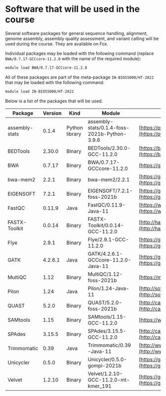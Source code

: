 # Software that will be used in the course

Several software packages for general sequence handling, alignment, genome assembly, assembly quality assessment, and variant calling will be used during the course. They are available on Fox.

Individual packages may be loaded with the following command (replace `BWA/0.7.17-GCCcore-11.2.0` with the name of the required module):

```sh
module load BWA/0.7.17-GCCcore-11.2.0
```

All of these packages are part of the meta-package `IN-BIOS5000/HT-2022` that may be loaded with the following command:
```sh
module load IN-BIOS5000/HT-2022
```

Below is a list of the packages that will be used.

Package | Version | Kind | Module | Documentation | Source code repository
--------|---------|------|--------|---------------|-----------------------
assembly-stats | 0.1.4 | Python library | assembly-stats/0.1.4-foss-2021b-Python-3.9.6 | [https://pypi.org/project/assembly-stats](https://pypi.org/project/assembly-stats) | [https://github.com/MikeTrizna/assembly_stats](https://github.com/MikeTrizna/assembly_stats)
BEDTools | 2.30.0 | Binary | BEDTools/2.30.0-GCC-11.2.0 | [https://bedtools.readthedocs.io/en/latest](https://bedtools.readthedocs.io/en/latest) | [https://github.com/arq5x/bedtools2](https://github.com/arq5x/bedtools2)
BWA | 0.7.17 | Binary | BWA/0.7.17-GCCcore-11.2.0 | [https://github.com/lh3/bwa](https://github.com/lh3/bwa) | [https://github.com/lh3/bwa](https://github.com/lh3/bwa)
bwa-mem2 | 2.2.1 | Binary | bwa-mem2/2.2.1 | [https://github.com/bwa-mem2/bwa-mem2](https://github.com/bwa-mem2/bwa-mem2) | [https://github.com/bwa-mem2/bwa-mem2](https://github.com/bwa-mem2/bwa-mem2)
EIGENSOFT | 7.2.1 | Binary | EIGENSOFT/7.2.1-foss-2021b | [https://github.com/DReichLab/EIG](https://github.com/DReichLab/EIG) |  [https://github.com/DReichLab/EIG](https://github.com/DReichLab/EIG)
FastQC | 0.11.9 | Java | FastQC/0.11.9-Java-11 | [https://www.bioinformatics.babraham.ac.uk/projects/fastqc](https://www.bioinformatics.babraham.ac.uk/projects/fastqc) | [https://github.com/s-andrews/FastQC](https://github.com/s-andrews/FastQC)
FASTX-Toolkit | 0.0.14 | Binary | FASTX-Toolkit/0.0.14-GCC-11.2.0 | [http://hannonlab.cshl.edu/fastx_toolkit](http://hannonlab.cshl.edu/fastx_toolkit) | [https://github.com/agordon/fastx_toolkit](https://github.com/agordon/fastx_toolkit)
Flye | 2.9.1 | Binary | Flye/2.9.1-GCC-11.2.0 | [https://github.com/fenderglass/Flye](https://github.com/fenderglass/Flye) | [https://github.com/fenderglass/Flye](https://github.com/fenderglass/Flye)
GATK | 4.2.6.1 | Java | GATK/4.2.6.1-GCCcore-11.2.0-Java-11 | [https://gatk.broadinstitute.org/hc/en-us](https://gatk.broadinstitute.org/hc/en-us) | [https://github.com/broadinstitute/gatk](https://github.com/broadinstitute/gatk)
MultiQC | 1.12 | Binary | MultiQC/1.12-foss-2021b | [https://multiqc.info](https://multiqc.info) | [https://github.com/ewels/MultiQC](https://github.com/ewels/MultiQC)
Pilon | 1.24 | Java | Pilon/1.24-Java-11 | [http://software.broadinstitute.org/software/pilon](http://software.broadinstitute.org/software/pilon) | [https://github.com/broadinstitute/pilon](https://github.com/broadinstitute/pilon)
QUAST | 5.2.0 | Binary | QUAST/5.2.0-foss-2021b | [http://cab.spbu.ru/software/quast](http://cab.spbu.ru/software/quast) | [https://github.com/ablab/quast](https://github.com/ablab/quast)
SAMtools | 1.15 | Binary | SAMtools/1.15-GCC-11.2.0 | [https://www.htslib.org](https://www.htslib.org) | [https://github.com/samtools/samtools](https://github.com/samtools/samtools)
SPAdes | 3.15.5 | Binary | SPAdes/3.15.5-GCC-11.2.0 | [http://cab.spbu.ru/software/spades](http://cab.spbu.ru/software/spades) | [https://github.com/ablab/spades](https://github.com/ablab/spades)
Trimmomatic | 0.39 | Java | Trimmomatic/0.39-Java-11 | [http://www.usadellab.org/cms/?page=trimmomatic](http://www.usadellab.org/cms/?page=trimmomatic) | [https://github.com/usadellab/Trimmomatic](https://github.com/usadellab/Trimmomatic)
Unicycler | 0.5.0 | Binary | Unicycler/0.5.0-gompi-2021b | [https://github.com/rrwick/Unicycler](https://github.com/rrwick/Unicycler) | [https://github.com/rrwick/Unicycler](https://github.com/rrwick/Unicycler)
Velvet | 1.2.10 | Binary | Velvet/1.2.10-GCC-11.2.0-mt-kmer_191 | [https://github.com/dzerbino/velvet](https://github.com/dzerbino/velvet) | [https://github.com/dzerbino/velvet](https://github.com/dzerbino/velvet)

